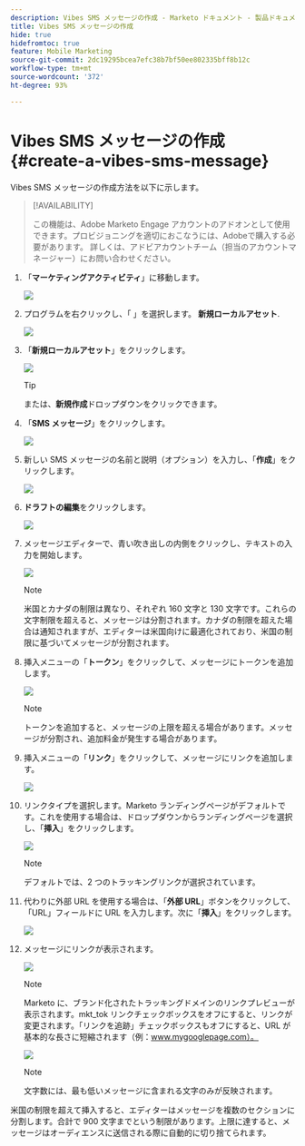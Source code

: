 ```yaml
---
description: Vibes SMS メッセージの作成 - Marketo ドキュメント - 製品ドキュメント
title: Vibes SMS メッセージの作成
hide: true
hidefromtoc: true
feature: Mobile Marketing
source-git-commit: 2dc19295bcea7efc38b7bf50ee802335bff8b12c
workflow-type: tm+mt
source-wordcount: '372'
ht-degree: 93%

---
```


# Vibes SMS メッセージの作成 {#create-a-vibes-sms-message}

Vibes SMS メッセージの作成方法を以下に示します。

>[!AVAILABILITY]
>
>この機能は、Adobe Marketo Engage アカウントのアドオンとして使用できます。プロビジョニングを適切におこなうには、Adobeで購入する必要があります。 詳しくは、アドビアカウントチーム（担当のアカウントマネージャー）にお問い合わせください。

1. 「**マーケティングアクティビティ**」に移動します。

   ![](assets/mobile-right-click-hand.jpg)

1. プログラムを右クリックし、「 」を選択します。 **新規ローカルアセット**.

   ![](assets/mobile-right-click-hand.jpg)

1. 「**新規ローカルアセット**」をクリックします。

   ![](assets/new-local-asset-hand.jpg)

   >[!TIP]
   >
   >または、**新規作成**&#x200B;ドロップダウンをクリックできます。

1. 「**SMS メッセージ**」をクリックします。

   ![](assets/new-local-asset-selection-hand.jpg)

1. 新しい SMS メッセージの名前と説明（オプション）を入力し、「**作成**」をクリックします。

   ![](assets/new-sms-message-offer-ends-soon-hands.jpg)

1. **ドラフトの編集**&#x200B;をクリックします。

   ![](assets/edit-draft-hand.jpg)

1. メッセージエディターで、青い吹き出しの内側をクリックし、テキストの入力を開始します。

   ![](assets/message-text-pencil.jpg)

   >[!NOTE]
   >
   >米国とカナダの制限は異なり、それぞれ 160 文字と 130 文字です。これらの文字制限を超えると、メッセージは分割されます。カナダの制限を超えた場合は通知されますが、エディターは米国向けに最適化されており、米国の制限に基づいてメッセージが分割されます。

1. 挿入メニューの「**トークン**」をクリックして、メッセージにトークンを追加します。

   ![](assets/add-token-real-hand.jpg)

   >[!NOTE]
   >
   >トークンを追加すると、メッセージの上限を超える場合があります。メッセージが分割され、追加料金が発生する場合があります。

1. 挿入メニューの「**リンク**」をクリックして、メッセージにリンクを追加します。

   ![](assets/full-message-link-hand.jpg)

1. リンクタイプを選択します。Marketo ランディングページがデフォルトです。これを使用する場合は、ドロップダウンからランディングページを選択し、「**挿入**」をクリックします。

   ![](assets/insert-link-real-hands.jpg)

   >[!NOTE]
   >
   >デフォルトでは、2 つのトラッキングリンクが選択されています。

1. 代わりに外部 URL を使用する場合は、「**外部 URL**」ボタンをクリックして、「URL」フィールドに URL を入力します。次に「**挿入**」をクリックします。

   ![](assets/insert-link-url-hands.jpg)

1. メッセージにリンクが表示されます。

   ![](assets/link-added.jpg)

   >[!NOTE]
   >
   >Marketo に、ブランド化されたトラッキングドメインのリンクプレビューが表示されます。mkt_tok リンクチェックボックスをオフにすると、リンクが変更されます。「リンクを追跡」チェックボックスもオフにすると、URL が基本的な長さに短縮されます（例：www.mygooglepage.com）。

   ![](assets/image2016-7-27-16-3a20-3a16.png)

   >[!NOTE]
   >
   >文字数には、最も低いメッセージに含まれる文字のみが反映されます。

米国の制限を超えて挿入すると、エディターはメッセージを複数のセクションに分割します。合計で 900 文字までという制限があります。上限に達すると、メッセージはオーディエンスに送信される際に自動的に切り捨てられます。
